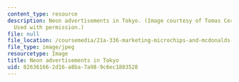 ```yaml
---
content_type: resource
description: Neon advertisements in Tokyo. (Image courtesy of Tomas Cermak and stock.XCHNG.
  Used with permission.)
file: null
file_location: /coursemedia/21a-336-marketing-microchips-and-mcdonalds-debating-globalization-spring-2004/826361662d16a8ba7a989c6ec1883528_21a-336s04.jpg
file_type: image/jpeg
resourcetype: Image
title: Neon advertisements in Tokyo
uid: 82636166-2d16-a8ba-7a98-9c6ec1883528
---
```

